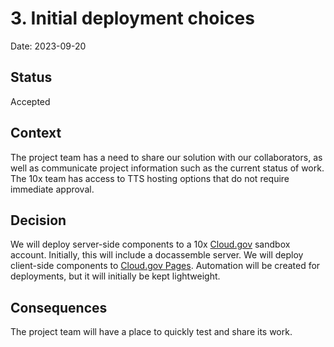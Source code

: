 # 3. Initial deployment choices

Date: 2023-09-20

## Status

Accepted

## Context

The project team has a need to share our solution with our collaborators, as well as communicate project information such as the current status of work. The 10x team has access to TTS hosting options that do not require immediate approval.

## Decision

We will deploy server-side components to a 10x [Cloud.gov](https://www.cloud.gov) sandbox account. Initially, this will include a docassemble server. We will deploy client-side components to [Cloud.gov Pages](https://cloud.gov/pages/). Automation will be created for deployments, but it will initially be kept lightweight.

## Consequences

The project team will have a place to quickly test and share its work.
